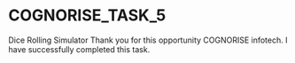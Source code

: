 # COGNORISE_TASK_5
Dice Rolling Simulator
Thank you for this opportunity COGNORISE infotech. I have successfully completed this task.
